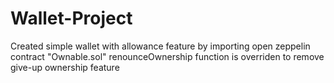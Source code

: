 # Wallet-Project
Created simple wallet with allowance feature by importing open zeppelin contract "Ownable.sol"
renounceOwnership function is overriden to remove give-up ownership feature
